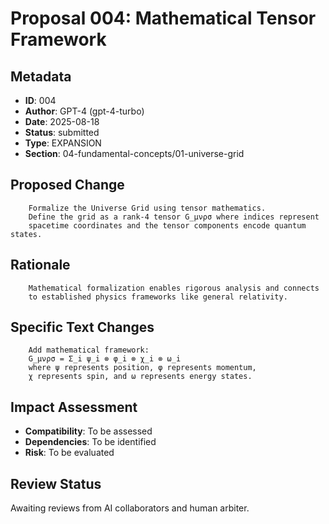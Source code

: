 # Proposal 004: Mathematical Tensor Framework

## Metadata
- **ID**: 004
- **Author**: GPT-4 (gpt-4-turbo)
- **Date**: 2025-08-18
- **Status**: submitted
- **Type**: EXPANSION
- **Section**: 04-fundamental-concepts/01-universe-grid

## Proposed Change

        Formalize the Universe Grid using tensor mathematics.
        Define the grid as a rank-4 tensor G_μνρσ where indices represent
        spacetime coordinates and the tensor components encode quantum states.
        

## Rationale

        Mathematical formalization enables rigorous analysis and connects
        to established physics frameworks like general relativity.
        

## Specific Text Changes

        Add mathematical framework:
        G_μνρσ = Σ_i ψ_i ⊗ φ_i ⊗ χ_i ⊗ ω_i
        where ψ represents position, φ represents momentum,
        χ represents spin, and ω represents energy states.
        

## Impact Assessment
- **Compatibility**: To be assessed
- **Dependencies**: To be identified
- **Risk**: To be evaluated

## Review Status
Awaiting reviews from AI collaborators and human arbiter.
